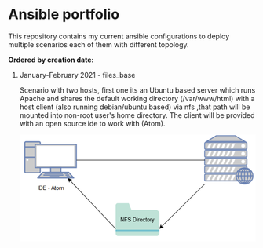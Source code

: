 # Ansible portfolio

This repository contains my current ansible configurations to deploy multiple scenarios each of them with different topology.

**Ordered by creation date:**

  1. January-February 2021 -  files_base 
  
        Scenario with two hosts, first one its an Ubuntu based server which runs Apache and shares the default working directory 
        (/var/www/html) with a host client (also running debian/ubuntu based) via nfs ,that path will be mounted into non-root user's home directory.
        The client will be provided with an open source ide to work with (Atom).
        
        ![Image of Network](https://github.com/Akirapearl/_ansible/blob/main/files_base/Topology.png)
        
